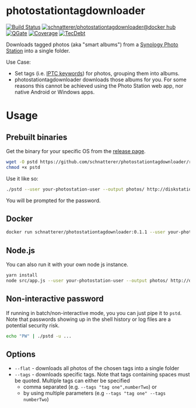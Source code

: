 # photostationtagdownloader

[![Build Status](https://travis-ci.org/schnatterer/photostationtagdownloader.svg?branch=develop)](https://travis-ci.org/schnatterer/photostationtagdownloader)
[![schnatterer/photostationtagdownloader@docker hub](https://images.microbadger.com/badges/image/schnatterer/photostationtagdownloader.svg)](https://hub.docker.com/r/schnatterer/photostationtagdownloader/)
[![QGate](https://sonarcloud.io/api/project_badges/measure?project=info.schnatterer.photostationtagdownloader&metric=alert_status)](https://sonarcloud.io/dashboard?id=info.schnatterer.photostationtagdownloader)
[![Coverage](https://sonarcloud.io/api/project_badges/measure?project=info.schnatterer.photostationtagdownloader&metric=coverage)](https://sonarcloud.io/dashboard?id=info.schnatterer.photostationtagdownloader)
[![TecDebt](https://sonarcloud.io/api/project_badges/measure?project=info.schnatterer.photostationtagdownloader&metric=sqale_index)](https://sonarcloud.io/dashboard?id=info.schnatterer.photostationtagdownloader)

Downloads tagged photos (aka "smart albums") from a [Synology Photo Station](https://www.synology.com/dsm/feature/photo_station) into a single folder.

Use Case: 
* Set tags (i.e. [IPTC keywords](http://www.iptc.org/std/photometadata/documentation/userguide/index.htm#!Documents/generalimagecontent.htm)) for photos, grouping them into albums.
* photostationtagdownloader downloads those albums for you. For some reasons this cannot be achieved using the Photo Station web app, nor native Android or Windows apps.

# Usage

## Prebuilt binaries

Get the binary for your specific OS from the [release page](https://github.com/schnatterer/photostationtagdownloader/releases).

```bash
wget -O pstd https://github.com/schnatterer/photostationtagdownloader/releases/download/0.1.1/pstd-linux-x64
chmod +x pstd
```

Use it like so:

```bash
./pstd --user your-photostation-user --output photos/ http://diskstation
```

You will be prompted for the password.

## Docker

```bash
docker run schnatterer/photostationtagdownloader:0.1.1 --user your-photostation-user --output photos/ http://diskstation
```

## Node.js

You can also run it with your own node js instance.

```bash
yarn install
node src/app.js --user your-photostation-user --output photos/ http://diskstation
```

## Non-interactive password

If running in batch/non-interactive mode, you you can just pipe it to `pstd`.
Note that passwords showing up in the shell history or log files are a potential security risk.

```bash
echo "PW" | ./pstd -u ...
```

## Options

* `--flat` - downloads all photos of the chosen tags into a single folder
* `--tags` - downloads specific tags. Note that tags containing spaces must be quoted. Multiple tags can either be specified  
  * comma separated (e.g. `--tags "tag one",numberTwo`) or
  * by using multiple parameters (e.g `--tags "tag one" --tags numberTwo`) 